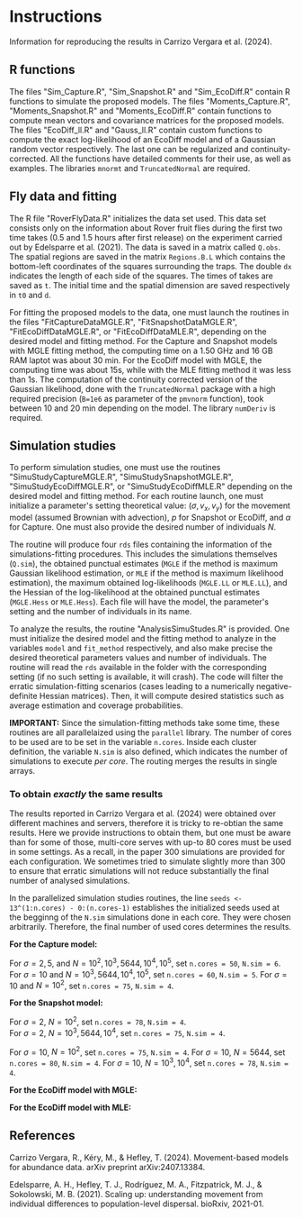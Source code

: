 # Instructions

Information for reproducing the results in Carrizo Vergara et al. (2024).

## R functions

The files "Sim_Capture.R", "Sim_Snapshot.R" and "Sim_EcoDiff.R" contain R functions to simulate the proposed models.
The files "Moments_Capture.R", "Moments_Snapshot.R" and "Moments_EcoDiff.R" contain functions to compute mean vectors and covariance matrices for the proposed models.
The files "EcoDiff_ll.R" and "Gauss_ll.R" contain custom functions to compute the exact log-likelihood of an EcoDiff model and of a Gaussian random vector respectively. The last one can be regularized and continuity-corrected.
All the functions have detailed comments for their use, as well as examples. The libraries `mnormt` and `TruncatedNormal` are required.

## Fly data and fitting

The R file "RoverFlyData.R" initializes the data set used. This data set consists only on the information about Rover fruit flies during the first two time takes (0.5 and 1.5 hours after first release) on the experiment carried out by Edelsparre et al. (2021). The data is saved in a matrix called `Q.obs`. The spatial regions are saved in the matrix `Regions.B.L` which contains the bottom-left coordinates of the squares surrounding the traps. The double `dx` indicates the length of each side of the squares. The times of takes are saved as `t`. The initial time and the spatial dimension are saved respectively in `t0` and `d`.


For fitting the proposed models to the data, one must launch the routines in the files "FitCaptureDataMGLE.R", "FitSnapshotDataMGLE.R", "FitEcoDiffDataMGLE.R", or "FitEcoDiffDataMLE.R", depending on the desired model and fitting method. For the Capture and Snapshot models with MGLE fitting method, the computing time on a 1.50 GHz and 16 GB RAM laptot was about 30 min. For the EcoDiff model with MGLE, the computing time was about 15s, while with the MLE fitting method it was less than 1s. The computation of the continuity corrected version of the Gaussian likelihood, done with the `TruncatedNormal` package with a high required precision (`B=1e6` as parameter of the `pmvnorm` function), took between 10 and 20 min depending on the model. The library `numDeriv` is required.

## Simulation studies

To perform simulation studies, one must use the routines "SimuStudyCaptureMGLE.R", "SimuStudySnapshotMGLE.R", "SimuStudyEcoDiffMGLE.R", or "SimuStudyEcoDiffMLE.R" depending on the desired model and fitting method. For each routine launch, one must initialize a parameter's setting theoretical value: $(\sigma , v_{x} , v_{y} )$ for the movement model (assumed Brownian with advection), $p$ for Snapshot or EcoDiff, and $\alpha$ for Capture. One must also provide the desired number of individuals $N$.

The routine will produce four `rds` files containing the information of the simulations-fitting procedures. This includes the simulations themselves (`Q.sim`), the obtained punctual estimates (`MGLE` if the method is maximum Gaussian likelihood estimation, or `MLE` if the method is maximum likelihood estimation), the maximum obtained log-likelihoods (`MGLE.LL` or `MLE.LL`), and the Hessian of the log-likelihood at the obtained punctual estimates (`MGLE.Hess` or `MLE.Hess`). Each file will have the model, the parameter's setting and the number of individuals in its name. 

To analyze the results, the routine "AnalysisSimuStudes.R" is provided. One must initialize the desired model and the fitting method to analyze in the variables `model` and `fit_method` respectively, and also make precise the desired theoretical parameters values and number of individuals. The routine will read the `rds` available in the folder with the corresponding setting (if no such setting is available, it will crash). The code will filter the erratic simulation-fitting scenarios (cases leading to a numerically negative-definite Hessian matrices). Then, it will compute desired statistics such as average estimation and coverage probabilities.

**IMPORTANT:** Since the simulation-fitting methods take some time, these routines are all parallelaized using the `parallel` library. The number of cores to be used are to be set in the variable `n.cores`. Inside each cluster definition, the variable `N.sim` is also defined, which indicates the number of simulations to execute *per core*. The routing merges the results in single arrays.

### To obtain *exactly* the same results

The results reported in Carrizo Vergara et al. (2024) were obtained over different machines and servers, therefore it is tricky to re-obtian the same results. Here we provide instructions to obtain them, but one must be aware than for some of those, multi-core serves with up-to 80 cores must be used in some settings. As a recall, in the paper 300 simulations are provided for each configuration. We sometimes tried to simulate slightly more than 300 to ensure that erratic simulations will not reduce substantially the final number of analysed simulations.

In the parallelized simulation studies routines, the line `seeds <- 13^(1:n.cores) - 0:(n.cores-1)` establishes the initialized seeds used at the begginng of the `N.sim` simulations done in each core. They were chosen arbitrarily. Therefore, the final number of used cores determines the results.

**For the Capture model:**  

For $\sigma = 2 , 5$, and $N = 10^{2} , 10^{3} , 5644 , 10^{4} , 10^{5}$, set `n.cores = 50`, `N.sim = 6`.
For $\sigma = 10$ and $N = 10^{3} , 5644 , 10^{4} , 10^{5}$, set `n.cores = 60`, `N.sim = 5`.
For $\sigma = 10$ and $N = 10^{2}$, set `n.cores = 75`, `N.sim = 4`.

**For the Snapshot model:**

For $\sigma = 2$, $N = 10^{2}$, set `n.cores = 78`, `N.sim = 4`.<br/>
For $\sigma = 2$, $N = 10^{3}, 5644, 10^{4}$, set `n.cores = 75`, `N.sim = 4`.

For $\sigma = 10$, $N = 10^{2}$, set `n.cores = 75`, `N.sim = 4`.
For $\sigma = 10$, $N = 5644$, set `n.cores = 80`, `N.sim = 4`.
For $\sigma = 10$, $N = 10^{3} , 10^{4}$, set `n.cores = 78`, `N.sim = 4`.

**For the EcoDiff model with MGLE:**


**For the EcoDiff model with MLE:**




## References

Carrizo Vergara, R., Kéry, M., & Hefley, T. (2024). Movement-based models for abundance data. arXiv preprint arXiv:2407.13384.


Edelsparre, A. H., Hefley, T. J., Rodríguez, M. A., Fitzpatrick, M. J., & Sokolowski, M. B. (2021). Scaling up: understanding movement from individual differences to population-level dispersal. bioRxiv, 2021-01.


